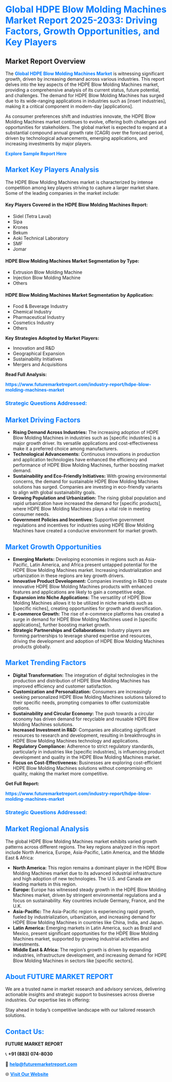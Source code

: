 <h1 style="color: #007BFF;">Global HDPE Blow Molding Machines Market Report 2025-2033: Driving Factors, Growth Opportunities, and Key Players</h1>

<section id="overview">
<h2>Market Report Overview</h2>
<p>The <a href="https://www.futuremarketreport.com/industry-report/hdpe-blow-molding-machines-market" style="color: #007BFF; text-decoration: none;"><strong>Global HDPE Blow Molding Machines Market</strong></a> is witnessing significant growth, driven by increasing demand across various industries. This report delves into the key aspects of the HDPE Blow Molding Machines market, providing a comprehensive analysis of its current status, future potential, and challenges. The demand for HDPE Blow Molding Machines has surged due to its wide-ranging applications in industries such as [insert industries], making it a critical component in modern-day [applications].</p>
<p>As consumer preferences shift and industries innovate, the HDPE Blow Molding Machines market continues to evolve, offering both challenges and opportunities for stakeholders. The global market is expected to expand at a substantial compound annual growth rate (CAGR) over the forecast period, driven by technological advancements, emerging applications, and increasing investments by major players.</p>
</section>

<section id="overview">
<p><a href="https://www.futuremarketreport.com/request-sample/reportId=43567" style="color: #007BFF; text-decoration: none;"><strong>Explore Sample Report Here</strong></a></p>
</section>

<section id="key-players">
<h2 style="color: #007BFF;">Market Key Players Analysis</h2>
<p>The HDPE Blow Molding Machines market is characterized by intense competition among key players striving to capture a larger market share. Some of the leading companies in the market include:</p>
<h4>Key Players Covered in the HDPE Blow Molding Machines Report:</h4>
<ul><li>Sidel (Tetra Laval)</li><li>Sipa</li><li>Krones</li><li>Bekum</li><li>Aoki Technical Laboratory</li><li>SMF</li><li>Jomar</li></ul>
<h4>HDPE Blow Molding Machines Market Segmentation by Type:</h4>
<ul><li>Extrusion Blow Molding Machine</li><li>Injection Blow Molding Machine</li><li>Others</li></ul>

<h4>HDPE Blow Molding Machines Market Segmentation by Application:</h4>
<ul><li>Food &amp; Beverage Industry</li><li>Chemical Industry</li><li>Pharmaceutical Industry</li><li>Cosmetics Industry</li><li>Others</li></ul>
<p><strong>Key Strategies Adopted by Market Players:</strong></p>
<ul>
<li>Innovation and R&D</li>
<li>Geographical Expansion</li>
<li>Sustainability Initiatives</li>
<li>Mergers and Acquisitions</li>
</ul>
</section>

<section>
<p><strong>Read Full Analysis: </strong></p><a href="https://www.futuremarketreport.com/industry-report/hdpe-blow-molding-machines-market" style="color: #007BFF; text-decoration: none;"><strong>https://www.futuremarketreport.com/industry-report/hdpe-blow-molding-machines-market</strong></a>
<h3 style="color: #007BFF;">Strategic Questions Addressed:</h3>
</section>

<section id="driving-factors">
<h2 style="color: #007BFF;">Market Driving Factors</h2>
<ul>
<li><strong>Rising Demand Across Industries:</strong> The increasing adoption of HDPE Blow Molding Machines in industries such as [specific industries] is a major growth driver. Its versatile applications and cost-effectiveness make it a preferred choice among manufacturers.</li>
<li><strong>Technological Advancements:</strong> Continuous innovations in production and application technologies have enhanced the efficiency and performance of HDPE Blow Molding Machines, further boosting market demand.</li>
<li><strong>Sustainability and Eco-Friendly Initiatives:</strong> With growing environmental concerns, the demand for sustainable HDPE Blow Molding Machines solutions has surged. Companies are investing in eco-friendly variants to align with global sustainability goals.</li>
<li><strong>Growing Population and Urbanization:</strong> The rising global population and rapid urbanization have increased the demand for [specific products], where HDPE Blow Molding Machines plays a vital role in meeting consumer needs.</li>
<li><strong>Government Policies and Incentives:</strong> Supportive government regulations and incentives for industries using HDPE Blow Molding Machines have created a conducive environment for market growth.</li>
</ul>
</section>

<section id="growth-opportunities">
<h2 style="color: #007BFF;">Market Growth Opportunities</h2>
<ul>
<li><strong>Emerging Markets:</strong> Developing economies in regions such as Asia-Pacific, Latin America, and Africa present untapped potential for the HDPE Blow Molding Machines market. Increasing industrialization and urbanization in these regions are key growth drivers.</li>
<li><strong>Innovative Product Development:</strong> Companies investing in R&D to create innovative HDPE Blow Molding Machines products with enhanced features and applications are likely to gain a competitive edge.</li>
<li><strong>Expansion into Niche Applications:</strong> The versatility of HDPE Blow Molding Machines allows it to be utilized in niche markets such as [specific niches], creating opportunities for growth and diversification.</li>
<li><strong>E-commerce Growth:</strong> The rise of e-commerce platforms has created a surge in demand for HDPE Blow Molding Machines used in [specific applications], further boosting market growth.</li>
<li><strong>Strategic Partnerships and Collaborations:</strong> Industry players are forming partnerships to leverage shared expertise and resources, driving the development and adoption of HDPE Blow Molding Machines products globally.</li>
</ul>
</section>

<section id="trending-factors">
<h2 style="color: #007BFF;">Market Trending Factors</h2>
<ul>
<li><strong>Digital Transformation:</strong> The integration of digital technologies in the production and distribution of HDPE Blow Molding Machines has improved efficiency and customer satisfaction.</li>
<li><strong>Customization and Personalization:</strong> Consumers are increasingly seeking personalized HDPE Blow Molding Machines solutions tailored to their specific needs, prompting companies to offer customizable options.</li>
<li><strong>Sustainability and Circular Economy:</strong> The push towards a circular economy has driven demand for recyclable and reusable HDPE Blow Molding Machines solutions.</li>
<li><strong>Increased Investment in R&D:</strong> Companies are allocating significant resources to research and development, resulting in breakthroughs in HDPE Blow Molding Machines technology and applications.</li>
<li><strong>Regulatory Compliance:</strong> Adherence to strict regulatory standards, particularly in industries like [specific industries], is influencing product development and quality in the HDPE Blow Molding Machines market.</li>
<li><strong>Focus on Cost-Effectiveness:</strong> Businesses are exploring cost-efficient HDPE Blow Molding Machines solutions without compromising on quality, making the market more competitive.</li>
</ul>
</section>

<section>
<p><strong>Get Full Report: </strong></p><a href="https://www.futuremarketreport.com/industry-report/hdpe-blow-molding-machines-market" style="color: #007BFF; text-decoration: none;"><strong>https://www.futuremarketreport.com/industry-report/hdpe-blow-molding-machines-market</strong></a>
<h3 style="color: #007BFF;">Strategic Questions Addressed:</h3>
</section>


<section id="regional-analysis">
<h2 style="color: #007BFF;">Market Regional Analysis</h2>
<p>The global HDPE Blow Molding Machines market exhibits varied growth patterns across different regions. The key regions analyzed in this report include North America, Europe, Asia-Pacific, Latin America, and the Middle East & Africa:</p>
<ul>
<li><strong>North America:</strong> This region remains a dominant player in the HDPE Blow Molding Machines market due to its advanced industrial infrastructure and high adoption of new technologies. The U.S. and Canada are leading markets in this region.</li>
<li><strong>Europe:</strong> Europe has witnessed steady growth in the HDPE Blow Molding Machines market, driven by stringent environmental regulations and a focus on sustainability. Key countries include Germany, France, and the U.K.</li>
<li><strong>Asia-Pacific:</strong> The Asia-Pacific region is experiencing rapid growth, fueled by industrialization, urbanization, and increasing demand for HDPE Blow Molding Machines in countries like China, India, and Japan.</li>
<li><strong>Latin America:</strong> Emerging markets in Latin America, such as Brazil and Mexico, present significant opportunities for the HDPE Blow Molding Machines market, supported by growing industrial activities and investments.</li>
<li><strong>Middle East & Africa:</strong> The region’s growth is driven by expanding industries, infrastructure development, and increasing demand for HDPE Blow Molding Machines in sectors like [specific sectors].</li>
</ul>
</section>

<footer>
<h2 style="color: #007BFF;">About FUTURE MARKET REPORT</h2>
<p>We are a trusted name in market research and advisory services, delivering actionable insights and strategic support to businesses across diverse industries. Our expertise lies in offering:</p>

<p>Stay ahead in today’s competitive landscape with our tailored research solutions.</p>

<h2 style="color: #007BFF;">Contact Us:</h2>
<p><strong>FUTURE MARKET REPORT</strong></p>
<p>📞 <strong>+91 (883) 074-8030</strong></p>
<p>📧 <strong><a href="mailto:help@futuremarketreport.com" style="color: #007BFF;">help@futuremarketreport.com</a></strong></p>
<p>🌐 <strong><a href="https://www.futuremarketreport.com/" style="color: #007BFF;">Visit Our Website</a></strong></p>
</footer>